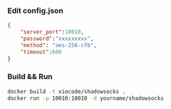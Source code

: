 ### Edit config.json

```json
{
    "server_port":10010,
    "password":"xxxxxxxxx",
    "method": "aes-256-cfb",
    "timeout":600
}
```

### Build && Run

```bash
docker build -t xiocode/shadowsocks .
docker run -p 10010:10010 -d yourname/shadowsocks
```
